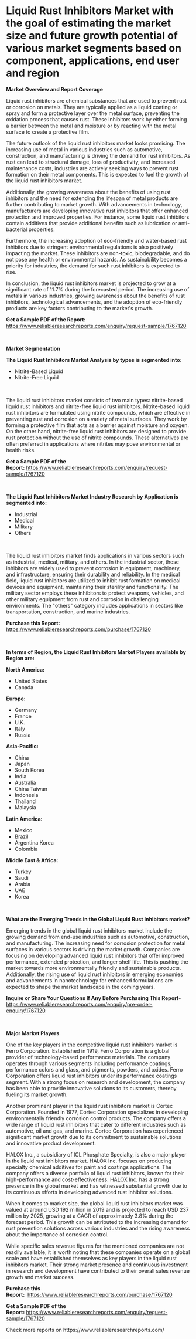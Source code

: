 <p><h1>Liquid Rust Inhibitors Market with the goal of estimating the market size and future growth potential of various market segments based on component, applications, end user and region</h1></p><p><strong>Market Overview and Report Coverage</strong></p>
<p><p>Liquid rust inhibitors are chemical substances that are used to prevent rust or corrosion on metals. They are typically applied as a liquid coating or spray and form a protective layer over the metal surface, preventing the oxidation process that causes rust. These inhibitors work by either forming a barrier between the metal and moisture or by reacting with the metal surface to create a protective film.</p><p>The future outlook of the liquid rust inhibitors market looks promising. The increasing use of metal in various industries such as automotive, construction, and manufacturing is driving the demand for rust inhibitors. As rust can lead to structural damage, loss of productivity, and increased maintenance costs, industries are actively seeking ways to prevent rust formation on their metal components. This is expected to fuel the growth of the liquid rust inhibitors market.</p><p>Additionally, the growing awareness about the benefits of using rust inhibitors and the need for extending the lifespan of metal products are further contributing to market growth. With advancements in technology, manufacturers are developing innovative rust inhibitors that offer enhanced protection and improved properties. For instance, some liquid rust inhibitors contain additives that provide additional benefits such as lubrication or anti-bacterial properties.</p><p>Furthermore, the increasing adoption of eco-friendly and water-based rust inhibitors due to stringent environmental regulations is also positively impacting the market. These inhibitors are non-toxic, biodegradable, and do not pose any health or environmental hazards. As sustainability becomes a priority for industries, the demand for such rust inhibitors is expected to rise.</p><p>In conclusion, the liquid rust inhibitors market is projected to grow at a significant rate of 11.7% during the forecasted period. The increasing use of metals in various industries, growing awareness about the benefits of rust inhibitors, technological advancements, and the adoption of eco-friendly products are key factors contributing to the market's growth.</p></p>
<p><strong>Get a Sample PDF of the Report:</strong> <a href="https://www.reliableresearchreports.com/enquiry/request-sample/1767120">https://www.reliableresearchreports.com/enquiry/request-sample/1767120</a></p>
<p>&nbsp;</p>
<p><strong>Market Segmentation</strong></p>
<p><strong>The Liquid Rust Inhibitors Market Analysis by types is segmented into:</strong></p>
<p><ul><li>Nitrite-Based Liquid</li><li>Nitrite-Free Liquid</li></ul></p>
<p>&nbsp;</p>
<p><p>The liquid rust inhibitors market consists of two main types: nitrite-based liquid rust inhibitors and nitrite-free liquid rust inhibitors. Nitrite-based liquid rust inhibitors are formulated using nitrite compounds, which are effective in preventing rust and corrosion on a variety of metal surfaces. They work by forming a protective film that acts as a barrier against moisture and oxygen. On the other hand, nitrite-free liquid rust inhibitors are designed to provide rust protection without the use of nitrite compounds. These alternatives are often preferred in applications where nitrites may pose environmental or health risks.</p></p>
<p><strong>Get a Sample PDF of the Report:</strong>&nbsp;<a href="https://www.reliableresearchreports.com/enquiry/request-sample/1767120">https://www.reliableresearchreports.com/enquiry/request-sample/1767120</a></p>
<p>&nbsp;</p>
<p><strong>The Liquid Rust Inhibitors Market Industry Research by Application is segmented into:</strong></p>
<p><ul><li>Industrial</li><li>Medical</li><li>Military</li><li>Others</li></ul></p>
<p>&nbsp;</p>
<p><p>The liquid rust inhibitors market finds applications in various sectors such as industrial, medical, military, and others. In the industrial sector, these inhibitors are widely used to prevent corrosion in equipment, machinery, and infrastructure, ensuring their durability and reliability. In the medical field, liquid rust inhibitors are utilized to inhibit rust formation on medical devices and equipment, maintaining their sterility and functionality. The military sector employs these inhibitors to protect weapons, vehicles, and other military equipment from rust and corrosion in challenging environments. The "others" category includes applications in sectors like transportation, construction, and marine industries.</p></p>
<p><strong>Purchase this Report:</strong>&nbsp; <a href="https://www.reliableresearchreports.com/purchase/1767120">https://www.reliableresearchreports.com/purchase/1767120</a></p>
<p>&nbsp;</p>
<p><strong>In terms of Region, the Liquid Rust Inhibitors Market Players available by Region are:</strong></p>
<p>
    <p> <strong> North America: </strong>
        <ul>
            <li>United States</li>
            <li>Canada</li>
        </ul>
        </p> 
    <p> <strong> Europe: </strong>
        <ul>
            <li>Germany</li>
            <li>France</li>
            <li>U.K.</li>
            <li>Italy</li>
            <li>Russia</li>
        </ul>
        </p> 
    <p> <strong> Asia-Pacific: </strong>
        <ul>
            <li>China</li>
            <li>Japan</li>
            <li>South Korea</li>
            <li>India</li>
            <li>Australia</li>
            <li>China Taiwan</li>
            <li>Indonesia</li>
            <li>Thailand</li>
            <li>Malaysia</li>
        </ul>
        </p> 
    <p> <strong> Latin America: </strong>
        <ul>
            <li>Mexico</li>
            <li>Brazil</li>
            <li>Argentina Korea</li>
            <li>Colombia</li>
        </ul>
        </p> 
    <p> <strong> Middle East & Africa: </strong>
        <ul>
            <li>Turkey</li>
            <li>Saudi</li>
            <li>Arabia</li>
            <li>UAE</li>
            <li>Korea</li>
        </ul>
    </p>
    </p>
<p>&nbsp;</p>
<p><strong>What are the Emerging Trends in the Global Liquid Rust Inhibitors market?</strong></p>
<p><p>Emerging trends in the global liquid rust inhibitors market include the growing demand from end-use industries such as automotive, construction, and manufacturing. The increasing need for corrosion protection for metal surfaces in various sectors is driving the market growth. Companies are focusing on developing advanced liquid rust inhibitors that offer improved performance, extended protection, and longer shelf life. This is pushing the market towards more environmentally friendly and sustainable products. Additionally, the rising use of liquid rust inhibitors in emerging economies and advancements in nanotechnology for enhanced formulations are expected to shape the market landscape in the coming years.</p></p>
<p><strong>Inquire or Share Your Questions If Any Before Purchasing This Report</strong>- <a href="https://www.reliableresearchreports.com/enquiry/pre-order-enquiry/1767120">https://www.reliableresearchreports.com/enquiry/pre-order-enquiry/1767120</a></p>
<p>&nbsp;</p>
<p><strong>Major Market Players</strong></p>
<p><p>One of the key players in the competitive liquid rust inhibitors market is Ferro Corporation. Established in 1919, Ferro Corporation is a global provider of technology-based performance materials. The company operates through various segments including performance coatings, performance colors and glass, and pigments, powders, and oxides. Ferro Corporation offers liquid rust inhibitors under its performance coatings segment. With a strong focus on research and development, the company has been able to provide innovative solutions to its customers, thereby fueling its market growth.</p><p>Another prominent player in the liquid rust inhibitors market is Cortec Corporation. Founded in 1977, Cortec Corporation specializes in developing environmentally friendly corrosion control products. The company offers a wide range of liquid rust inhibitors that cater to different industries such as automotive, oil and gas, and marine. Cortec Corporation has experienced significant market growth due to its commitment to sustainable solutions and innovative product development.</p><p>HALOX Inc., a subsidiary of ICL Phosphate Specialty, is also a major player in the liquid rust inhibitors market. HALOX Inc. focuses on producing specialty chemical additives for paint and coatings applications. The company offers a diverse portfolio of liquid rust inhibitors, known for their high-performance and cost-effectiveness. HALOX Inc. has a strong presence in the global market and has witnessed substantial growth due to its continuous efforts in developing advanced rust inhibitor solutions.</p><p>When it comes to market size, the global liquid rust inhibitors market was valued at around USD 192 million in 2019 and is projected to reach USD 237 million by 2025, growing at a CAGR of approximately 3.8% during the forecast period. This growth can be attributed to the increasing demand for rust prevention solutions across various industries and the rising awareness about the importance of corrosion control.</p><p>While specific sales revenue figures for the mentioned companies are not readily available, it is worth noting that these companies operate on a global scale and have established themselves as key players in the liquid rust inhibitors market. Their strong market presence and continuous investment in research and development have contributed to their overall sales revenue growth and market success.</p></p>
<p><strong>Purchase this Report:</strong>&nbsp;&nbsp;<a href="https://www.reliableresearchreports.com/purchase/1767120">https://www.reliableresearchreports.com/purchase/1767120</a></p>
<p></p>
<p><strong>Get a Sample PDF of the Report:</strong>&nbsp;<a href="https://www.reliableresearchreports.com/enquiry/request-sample/1767120">https://www.reliableresearchreports.com/enquiry/request-sample/1767120</a></p>
<p>Check more reports on https://www.reliableresearchreports.com/</p>
